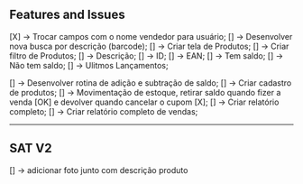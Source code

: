 ## Features and Issues

[X] -> Trocar campos com o nome vendedor para usuário;
[] -> Desenvolver nova busca por descrição (barcode);
[] -> Criar tela de Produtos;
[] -> Criar filtro de Produtos;
   [] ->  Descrição;
   [] ->  ID;
   [] ->  EAN;
   [] ->  Tem saldo;
   [] ->  Não tem saldo;
   [] ->  Ulitmos Lançamentos;

[] -> Desenvolver rotina de adição e subtração de saldo;
[] -> Criar cadastro de produtos;
[] -> Movimentação de estoque, retirar saldo quando fizer a venda [OK] e devolver quando cancelar o cupom [X];
[] -> Criar relatório completo;
[] -> Criar relatório completo de vendas;

------------------------------------------------------------------------------------------------------------------------
## SAT V2

[] -> adicionar foto junto com descrição produto